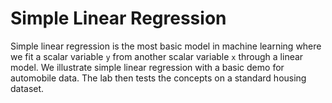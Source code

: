 # Simple Linear Regression

Simple linear regression is the most basic model in machine learning
where we fit a scalar variable `y` from another scalar variable `x` through
a linear model.  We illustrate simple linear regression with a basic demo for 
automobile data.  The lab then tests the concepts on a standard housing dataset.


